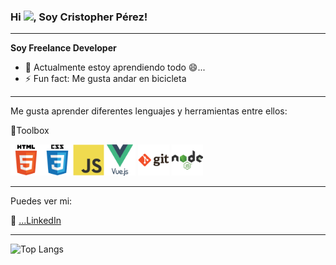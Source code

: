 ### Hi <img src="https://media2.giphy.com/media/Q7LHmoFwVP6Yc1swZs/200w.webp?cid=ecf05e47zedqvzjmoj981m90as97at3pdwpg0mlkbxqq7lgb&rid=200w.webp&ct=s" width="35px">, Soy Cristopher Pérez!

---

<b> Soy Freelance Developer </b>


- 🌱 Actualmente estoy aprendiendo todo 😄...
- ⚡ Fun fact: Me gusta andar en bicicleta

---

Me gusta aprender diferentes lenguajes y herramientas entre ellos:



🧰Toolbox

<img src="https://github.com/devicons/devicon/blob/master/icons/html5/html5-original-wordmark.svg" alt="Html logo" width="50" height=""><img src="https://github.com/devicons/devicon/blob/master/icons/css3/css3-original-wordmark.svg" alt="css logo" width="50" height="50"><img src="https://github.com/devicons/devicon/blob/master/icons/javascript/javascript-original.svg" alt="JavaScript logo" width="50" height="50"><img src="https://github.com/devicons/devicon/blob/master/icons/vuejs/vuejs-original-wordmark.svg" alt="Vuejs logo" width="50" height="50"> <img src="https://github.com/devicons/devicon/blob/master/icons/git/git-original-wordmark.svg" alt="Git logo" width="50" height="50"> <img src="https://github.com/devicons/devicon/blob/master/icons/nodejs/nodejs-original-wordmark.svg" alt="Nodejs logo" width="50" height="50"> 

---

Puedes ver mi:

💬 [...LinkedIn](https://www.linkedin.com/in/cristopher-perez/)

---

![Top Langs](https://github-readme-stats.vercel.app/api/top-langs/?username=cristopherperez&theme=radical)



<!--
**cristopherperez/cristopherperez** is a ✨ _special_ ✨ repository because its `README.md` (this file) appears on your GitHub profile.

Here are some ideas to get you started:


-->
